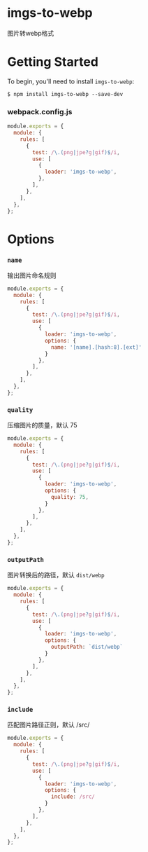 # imgs-to-webp

图片转webp格式

# Getting Started

To begin, you'll need to install `imgs-to-webp`:

```shell
$ npm install imgs-to-webp --save-dev
```

### webpack.config.js

```javascript
module.exports = {
  module: {
    rules: [
      {
        test: /\.(png|jpe?g|gif)$/i,
        use: [
          {
            loader: 'imgs-to-webp',
          },
        ],
      },
    ],
  },
};
```

# Options

### `name`

输出图片命名规则

```javascript
module.exports = {
  module: {
    rules: [
      {
        test: /\.(png|jpe?g|gif)$/i,
        use: [
          {
            loader: 'imgs-to-webp',
            options: {
              name: '[name].[hash:8].[ext]'
            }
          },
        ],
      },
    ],
  },
};
```

### `quality`

压缩图片的质量，默认 75

```javascript
module.exports = {
  module: {
    rules: [
      {
        test: /\.(png|jpe?g|gif)$/i,
        use: [
          {
            loader: 'imgs-to-webp',
            options: {
              quality: 75,
            }
          },
        ],
      },
    ],
  },
};
```

### `outputPath`

图片转换后的路径，默认 `dist/webp`

```javascript
module.exports = {
  module: {
    rules: [
      {
        test: /\.(png|jpe?g|gif)$/i,
        use: [
          {
            loader: 'imgs-to-webp',
            options: {
              outputPath: `dist/webp`
            }
          },
        ],
      },
    ],
  },
};
```

### `include`

匹配图片路径正则，默认 /src/

```javascript
module.exports = {
  module: {
    rules: [
      {
        test: /\.(png|jpe?g|gif)$/i,
        use: [
          {
            loader: 'imgs-to-webp',
            options: {
              include: /src/
            }
          },
        ],
      },
    ],
  },
};
```
